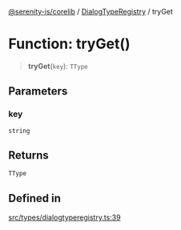 [@serenity-is/corelib](../../../README.md) / [DialogTypeRegistry](../README.md) / tryGet

# Function: tryGet()

> **tryGet**(`key`): `TType`

## Parameters

### key

`string`

## Returns

`TType`

## Defined in

[src/types/dialogtyperegistry.ts:39](https://github.com/serenity-is/serenity/blob/master/packages/corelib/src/types/dialogtyperegistry.ts#L39)
